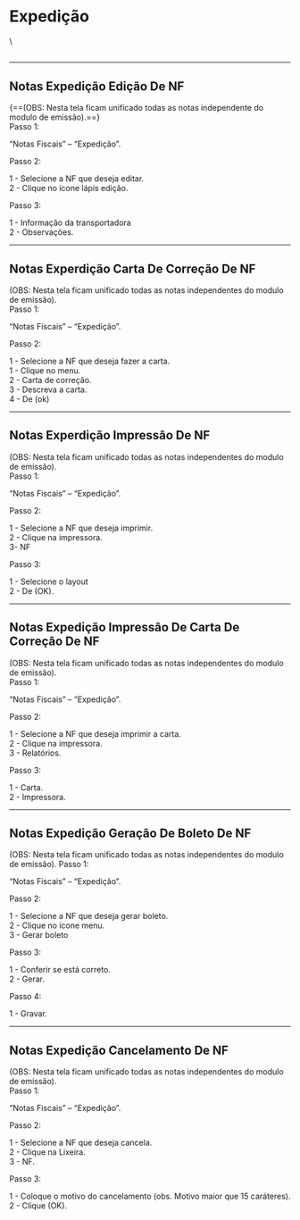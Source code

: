 # Expedição

\


##

***

## Notas Expedição Edição De NF

{==(OBS: Nesta tela ficam unificado todas as notas independente do modulo de emissão).==}\
Passo 1:

“Notas Fiscais” – “Expedição”.

Passo 2:

1 - Selecione a NF que deseja editar.\
2 - Clique no ícone lápis edição.

Passo 3:

1 - Informação da transportadora\
2 - Observações.

***

## Notas Experdição Carta De Correção De NF

(OBS: Nesta tela ficam unificado todas as notas independentes do modulo de emissão).\
Passo 1:

“Notas Fiscais” – “Expedição”.

&#x20;Passo 2:

1 - Selecione a NF que deseja fazer a carta.\
1 - Clique no menu.\
2 - Carta de correção.\
3 - Descreva a carta.\
4 - De (ok)

***

## Notas Experdição Impressâo De NF

(OBS: Nesta tela ficam unificado todas as notas independentes do modulo de emissão).\
Passo 1:

“Notas Fiscais” – “Expedição”.

Passo 2:

1 - Selecione a NF que deseja imprimir.\
2 - Clique na impressora.\
3- NF

Passo 3:

1 - Selecione o layout\
2 - De (OK).

***

## Notas Expedição Impressâo De Carta De Correçâo De NF

(OBS: Nesta tela ficam unificado todas as notas independentes do modulo de emissão).\
Passo 1:

“Notas Fiscais” – “Expedição”.

Passo 2:

1 - Selecione a NF que deseja imprimir a carta.\
2 - Clique na impressora.\
3 - Relatórios.

Passo 3:

1 - Carta.\
2 - Impressora.

***

## Notas Expedição Geração De Boleto De NF

(OBS: Nesta tela ficam unificado todas as notas independentes do modulo de emissão). Passo 1:

“Notas Fiscais” – “Expedição”.

Passo 2:

1 - Selecione a NF que deseja gerar boleto.\
2 - Clique no ícone menu.\
3 - Gerar boleto

Passo 3:

1 - Conferir se está correto.\
2 - Gerar.

Passo 4:

1 - Gravar.

***

## Notas Expedição Cancelamento De NF

(OBS: Nesta tela ficam unificado todas as notas independentes do modulo de emissão).\
Passo 1:

“Notas Fiscais” – “Expedição”.

Passo 2:

1 - Selecione a NF que deseja cancela.\
2 - Clique na Lixeira.\
3 - NF.

Passo 3:

1 - Coloque o motivo do cancelamento (obs. Motivo maior que 15 caráteres).\
2 - Clique (OK).
